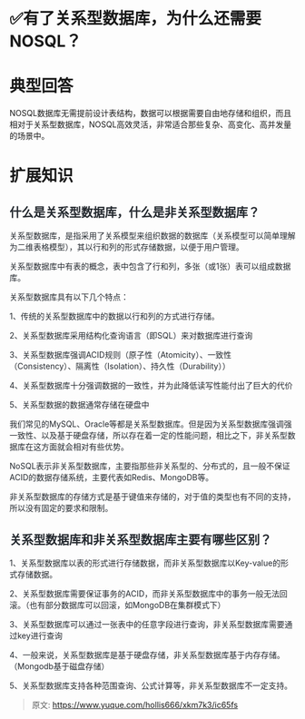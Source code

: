 # ✅有了关系型数据库，为什么还需要NOSQL？

# 典型回答


NOSQL数据库无需提前设计表结构，数据可以根据需要自由地存储和组织，而且相对于关系型数据库，NOSQL高效灵活，非常适合那些复杂、高变化、高并发量的场景中。



# 扩展知识


## <font style="color:rgb(36, 41, 47);">什么是关系型数据库，什么是非关系型数据库？</font>


<font style="color:rgb(36, 41, 47);">关系型数据库，是指采用了关系模型来组织数据的数据库（关系模型可以简单理解为二维表格模型），其以行和列的形式存储数据，以便于用户管理。</font>

<font style="color:rgb(36, 41, 47);"></font>

<font style="color:rgb(36, 41, 47);">关系型数据库中有表的概念，表中包含了行和列，多张（或1张）表可以组成数据库。</font>

<font style="color:rgb(36, 41, 47);"></font>

<font style="color:rgb(36, 41, 47);">关系型数据库具有以下几个特点：</font>

<font style="color:rgb(36, 41, 47);">1、传统的关系型数据库中的数据以行和列的方式进行存储。 </font>

<font style="color:rgb(36, 41, 47);">2、关系型数据库采用结构化查询语言（即SQL）来对数据库进行查询 </font>

<font style="color:rgb(36, 41, 47);">3、关系型数据库强调ACID规则（原子性（Atomicity）、一致性（Consistency）、隔离性（Isolation）、持久性（Durability）） </font>

<font style="color:rgb(36, 41, 47);">4、关系型数据库十分强调数据的一致性，并为此降低读写性能付出了巨大的代价 </font>

<font style="color:rgb(36, 41, 47);">5、关系型数据的数据通常存储在硬盘中</font>

<font style="color:rgb(36, 41, 47);"></font>

<font style="color:rgb(36, 41, 47);">我们常见的MySQL、Oracle等都是关系型数据库。但是因为关系型数据库强调强一致性、以及基于硬盘存储，所以存在着一定的性能问题，相比之下，非关系型数据库在这方面就会相对有些优势。</font>

<font style="color:rgb(36, 41, 47);"></font>

<font style="color:rgb(36, 41, 47);">NoSQL表示非关系型数据库，主要指那些非关系型的、分布式的，且一般不保证ACID的数据存储系统，主要代表如Redis、MongoDB等。</font>

<font style="color:rgb(36, 41, 47);"></font>

<font style="color:rgb(36, 41, 47);">非关系型数据库的存储方式是基于键值来存储的，对于值的类型也有不同的支持，所以没有固定的要求和限制。</font>

<font style="color:rgb(36, 41, 47);"></font>

## <font style="color:rgb(36, 41, 47);">关系型数据库和非关系型数据库主要有哪些区别？</font>


<font style="color:rgb(36, 41, 47);">1、关系型数据库以表的形式进行存储数据，而非关系型数据库以Key-value的形式存储数据。 </font>

<font style="color:rgb(36, 41, 47);">2、关系型数据库需要保证事务的ACID，而非关系型数据库中的事务一般无法回滚。（也有部分数据库可以回滚，如MongoDB在集群模式下） </font>

<font style="color:rgb(36, 41, 47);">3、关系型数据库可以通过一张表中的任意字段进行查询，非关系型数据库需要通过key进行查询 </font>

<font style="color:rgb(36, 41, 47);">4、一般来说，关系型数据库是基于硬盘存储，非关系型数据库基于内存存储。 （Mongodb基于磁盘存储）</font>

<font style="color:rgb(36, 41, 47);">5、关系型数据库支持各种范围查询、公式计算等，非关系型数据库不一定支持。</font>

  


  




> 原文: <https://www.yuque.com/hollis666/xkm7k3/ic65fs>